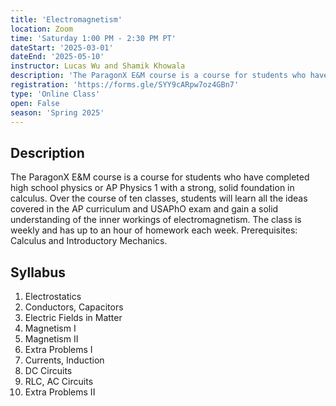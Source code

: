 ```yaml
---
title: 'Electromagnetism'
location: Zoom
time: 'Saturday 1:00 PM - 2:30 PM PT'
dateStart: '2025-03-01'
dateEnd: '2025-05-10'
instructor: Lucas Wu and Shamik Khowala
description: 'The ParagonX E&M course is a course for students who have completed high school physics or AP Physics 1 with a strong, solid foundation in calculus. Over the course of ten classes, students will learn all the ideas covered in the AP curriculum and USAPhO exam and gain a solid understanding of the inner workings of electromagnetism.'
registration: 'https://forms.gle/SYY9cARpw7oz4GBn7'
type: 'Online Class'
open: False
season: 'Spring 2025'
---
```


## Description

The ParagonX E&M course is a course for students who have completed high school physics or AP Physics 1 with a strong, solid foundation in calculus. Over the course of ten classes, students will learn all the ideas covered in the AP curriculum and USAPhO exam and gain a solid understanding of the inner workings of electromagnetism. The class is weekly and has up to an hour of homework each week. Prerequisites: Calculus and Introductory Mechanics.

## Syllabus

1. Electrostatics
2. Conductors, Capacitors
3. Electric Fields in Matter
4. Magnetism I
5. Magnetism II
6. Extra Problems I
7. Currents, Induction
8. DC Circuits
9. RLC, AC Circuits
10. Extra Problems II
